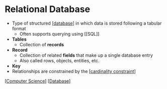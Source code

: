 # Relational Database

- Type of structured [[database]] in which data is stored following a tabular format
  - Often supports querying using [[SQL]]
- **Tables**
  - Collection of **records**
- **Record**
  - Collection of related **fields** that make up a single database entry
  - Also called rows, objects, entities, etc.
- **Key**
- Relationships are constrained by the [[cardinality constraint]]

[[Computer Science]] [[Database]]

[//begin]: # "Autogenerated link references for markdown compatibility"
[database]: database "Database"
[cardinality constraint]: cardinality-constraint "Cardinality Constraint"
[Computer Science]: computer-science "Computer Science"
[Database]: database "Database"
[//end]: # "Autogenerated link references"